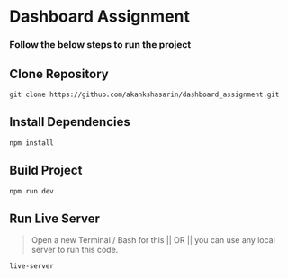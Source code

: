 # Dashboard Assignment

### Follow the below steps to run the project

## Clone Repository
```
git clone https://github.com/akankshasarin/dashboard_assignment.git
```

## Install Dependencies
```
npm install
```

## Build Project
```
npm run dev
```

## Run Live Server
> Open a new Terminal / Bash for this || OR || you can use any local server to run this code.
```
live-server
```
